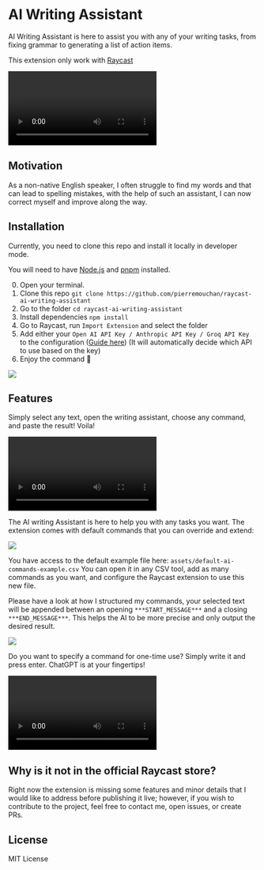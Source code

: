 # AI Writing Assistant

AI Writing Assistant is here to assist you with any of your writing tasks, from fixing grammar to generating a list of action items.

This extension only work with [Raycast](https://raycast.com)

<video src="https://github.com/pierremouchan/raycast-ai-writing-assistant/assets/38973205/32fe5400-bc29-45c1-8641-202e83a2a837"></video>


## Motivation

As a non-native English speaker, I often struggle to find my words and that can lead to spelling mistakes, with the help of such an assistant, I can now correct myself and improve along the way.


## Installation

Currently, you need to clone this repo and install it locally in developer mode.

You will need to have [Node.js](https://nodejs.org) and [pnpm](https://pnpm.io/) installed.

0. Open your terminal.
1. Clone this repo `git clone https://github.com/pierremouchan/raycast-ai-writing-assistant`
2. Go to the folder `cd raycast-ai-writing-assistant`
3. Install dependencies `npm install`
4. Go to Raycast, run `Import Extension` and select the folder
5. Add either your `Open AI API Key / Anthropic API Key / Groq API Key` to the configuration ([Guide here](https://www.howtogeek.com/885918/how-to-get-an-openai-api-key/))
   (It will automatically decide which API to use based on the key)
7. Enjoy the command 🎉

<img src="https://github.com/pierremouchan/raycast-ai-writing-assistant/assets/38973205/b45f4e4d-31a8-4da0-b98f-97fc569a6e4c"/>


## Features

Simply select any text, open the writing assistant, choose any command, and paste the result! Voila!

<video src="https://github.com/pierremouchan/raycast-ai-writing-assistant/assets/38973205/32fe5400-bc29-45c1-8641-202e83a2a837"></video>

The AI writing Assistant is here to help you with any tasks you want. The extension comes with default commands that you can override and extend:

<img src="https://github.com/pierremouchan/raycast-ai-writing-assistant/assets/38973205/051f4c88-eb26-40f4-b632-74a22b009308"/>

You have access to the default example file here: `assets/default-ai-commands-example.csv`
You can open it in any CSV tool, add as many commands as you want, and configure the Raycast extension to use this new file.

Please have a look at how I structured my commands, your selected text will be appended between an opening `***START_MESSAGE***` and a closing `***END_MESSAGE***`. This helps the AI to be more precise and only output the desired result.

<img src="https://github.com/pierremouchan/raycast-ai-writing-assistant/assets/38973205/8b45f610-01ee-49c2-a26a-a6dc98b3922e"/>

Do you want to specify a command for one-time use? Simply write it and press enter.
ChatGPT is at your fingertips!

<video src="https://github.com/pierremouchan/raycast-ai-writing-assistant/assets/38973205/7d418624-cd7d-4d3e-8bda-14083a0980aa"></video>


## Why is it not in the official Raycast store?

Right now the extension is missing some features and minor details that I would like to address before publishing it live; however, if you wish to contribute to the project, feel free to contact me, open issues, or create PRs.


## License

MIT License
